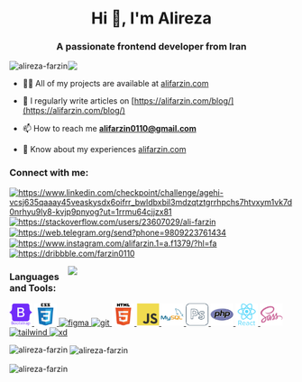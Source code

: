  <h1 align="center">Hi 👋, I'm Alireza</h1>
<h3 align="center">A passionate frontend developer from Iran</h3>

<img align="right" width="400px" alit="AlirezaFarzinmnash" src="https://camo.githubusercontent.com/a05d160bcd471e2e2ebfe616d52f2c961c8c6f87669c1ac962dd74ecd9fa2eaf/68747470733a2f2f6d69722d73332d63646e2d63662e626568616e63652e6e65742f70726f6a6563745f6d6f64756c65732f68642f3036663231613136313932313931392e363363643738383764306137302e676966" />

<p align="left"> <img src="https://komarev.com/ghpvc/?username=alireza-farzin&label=Profile%20views&color=0e75b6&style=flat" alt="alireza-farzin" /> </p>

- 👨‍💻 All of my projects are available at [alifarzin.com](alifarzin.com)

- 📝 I regularly write articles on [https://alifarzin.com/blog/](https://alifarzin.com/blog/)

- 📫 How to reach me **alifarzin0110@gmail.com**

- 📄 Know about my experiences [alifarzin.com](alifarzin.com)

<h3 align="left">Connect with me:</h3>
<p align="left">
<a href="https://linkedin.com/in/https://www.linkedin.com/checkpoint/challenge/agehi-vcsj635qaaay45veaskysdx6oifrr_bwldbxbil3mdzqtztgrrhpchs7htvxym1vk7d0nrhyu9ly8-kvjp9pnyog?ut=1rrmu64cjjzx81" target="blank"><img align="center" src="https://raw.githubusercontent.com/rahuldkjain/github-profile-readme-generator/master/src/images/icons/Social/linked-in-alt.svg" alt="https://www.linkedin.com/checkpoint/challenge/agehi-vcsj635qaaay45veaskysdx6oifrr_bwldbxbil3mdzqtztgrrhpchs7htvxym1vk7d0nrhyu9ly8-kvjp9pnyog?ut=1rrmu64cjjzx81" height="30" width="40" /></a>
<a href="https://stackoverflow.com/users/https://stackoverflow.com/users/23607029/ali-farzin" target="blank"><img align="center" src="https://raw.githubusercontent.com/rahuldkjain/github-profile-readme-generator/master/src/images/icons/Social/stack-overflow.svg" alt="https://stackoverflow.com/users/23607029/ali-farzin" height="30" width="40" /></a>
<a href="https://fb.com/https://web.telegram.org/send?phone=9809223761434" target="blank"><img align="center" src="https://raw.githubusercontent.com/rahuldkjain/github-profile-readme-generator/master/src/images/icons/Social/facebook.svg" alt="https://web.telegram.org/send?phone=9809223761434" height="30" width="40" /></a>
<a href="https://instagram.com/https://www.instagram.com/alifarzin.1=a.f1379/?hl=fa" target="blank"><img align="center" src="https://raw.githubusercontent.com/rahuldkjain/github-profile-readme-generator/master/src/images/icons/Social/instagram.svg" alt="https://www.instagram.com/alifarzin.1=a.f1379/?hl=fa" height="30" width="40" /></a>
<a href="https://dribbble.com/https://dribbble.com/farzin0110" target="blank"><img align="center" src="https://raw.githubusercontent.com/rahuldkjain/github-profile-readme-generator/master/src/images/icons/Social/dribbble.svg" alt="https://dribbble.com/farzin0110" height="30" width="40" /></a>
</p>



<img align="right" width="400px" alit="AlirezaFarzinmnash" src="https://images.squarespace-cdn.com/content/v1/56af9236b6aa60cdf1c52b4b/1464950341113-VN4PQR9DU6LSKDIVHPGI/image-asset.gif" />

<h3 align="left">Languages and Tools:</h3>
<p align="left"> <a href="https://getbootstrap.com" target="_blank" rel="noreferrer"> <img src="https://raw.githubusercontent.com/devicons/devicon/master/icons/bootstrap/bootstrap-plain-wordmark.svg" alt="bootstrap" width="40" height="40"/> </a> <a href="https://www.w3schools.com/css/" target="_blank" rel="noreferrer"> <img src="https://raw.githubusercontent.com/devicons/devicon/master/icons/css3/css3-original-wordmark.svg" alt="css3" width="40" height="40"/> </a> <a href="https://www.figma.com/" target="_blank" rel="noreferrer"> <img src="https://www.vectorlogo.zone/logos/figma/figma-icon.svg" alt="figma" width="40" height="40"/> </a> <a href="https://git-scm.com/" target="_blank" rel="noreferrer"> <img src="https://www.vectorlogo.zone/logos/git-scm/git-scm-icon.svg" alt="git" width="40" height="40"/> </a> <a href="https://www.w3.org/html/" target="_blank" rel="noreferrer"> <img src="https://raw.githubusercontent.com/devicons/devicon/master/icons/html5/html5-original-wordmark.svg" alt="html5" width="40" height="40"/> </a> <a href="https://developer.mozilla.org/en-US/docs/Web/JavaScript" target="_blank" rel="noreferrer"> <img src="https://raw.githubusercontent.com/devicons/devicon/master/icons/javascript/javascript-original.svg" alt="javascript" width="40" height="40"/> </a> <a href="https://www.mysql.com/" target="_blank" rel="noreferrer"> <img src="https://raw.githubusercontent.com/devicons/devicon/master/icons/mysql/mysql-original-wordmark.svg" alt="mysql" width="40" height="40"/> </a> <a href="https://www.photoshop.com/en" target="_blank" rel="noreferrer"> <img src="https://raw.githubusercontent.com/devicons/devicon/master/icons/photoshop/photoshop-line.svg" alt="photoshop" width="40" height="40"/> </a> <a href="https://www.php.net" target="_blank" rel="noreferrer"> <img src="https://raw.githubusercontent.com/devicons/devicon/master/icons/php/php-original.svg" alt="php" width="40" height="40"/> </a> <a href="https://reactjs.org/" target="_blank" rel="noreferrer"> <img src="https://raw.githubusercontent.com/devicons/devicon/master/icons/react/react-original-wordmark.svg" alt="react" width="40" height="40"/> </a> <a href="https://sass-lang.com" target="_blank" rel="noreferrer"> <img src="https://raw.githubusercontent.com/devicons/devicon/master/icons/sass/sass-original.svg" alt="sass" width="40" height="40"/> </a> <a href="https://tailwindcss.com/" target="_blank" rel="noreferrer"> <img src="https://www.vectorlogo.zone/logos/tailwindcss/tailwindcss-icon.svg" alt="tailwind" width="40" height="40"/> </a> <a href="https://www.adobe.com/products/xd.html" target="_blank" rel="noreferrer"> <img src="https://cdn.worldvectorlogo.com/logos/adobe-xd.svg" alt="xd" width="40" height="40"/> </a> </p>

<p><img align="left" src="https://github-readme-stats.vercel.app/api/top-langs?username=alireza-farzin&show_icons=true&locale=en&layout=compact" alt="alireza-farzin" /></p>

<p>&nbsp;<img align="center" src="https://github-readme-stats.vercel.app/api?username=alireza-farzin&show_icons=true&locale=en" alt="alireza-farzin" /></p>

<p><img align="center" src="https://github-readme-streak-stats.herokuapp.com/?user=alireza-farzin&" alt="alireza-farzin" /></p>

